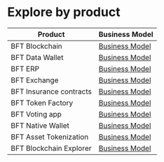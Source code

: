 # Explore by product

| Product | Business Model |
| ------- | -------------- |
| BFT Blockchain | [Business Model](https://bft-solutions.github.io/bft-business-process/tools/bftblockchain/index.html#list) |
| BFT Data Wallet | [Business Model](https://bft-solutions.github.io/bft-business-process/tools/bftdata/index.html#list) |
| BFT ERP | [Business Model](https://bft-solutions.github.io/bft-business-process/tools/bfterp/index.html#list) |
| BFT Exchange | [Business Model](https://bft-solutions.github.io/bft-business-process/tools/bftexchange/index.html#list) |
| BFT Insurance contracts | [Business Model](https://bft-solutions.github.io/bft-business-process/tools/bftinsurance/index.html#list) |
| BFT Token Factory | [Business Model](https://bft-solutions.github.io/bft-business-process/tools/bfttokenfactory/index.html#list) |
| BFT Voting app | [Business Model](https://bft-solutions.github.io/bft-business-process/tools/bftvote/index.html#list) |
| BFT Native Wallet | [Business Model](https://bft-solutions.github.io/bft-business-process/tools/bftwallet/index.html#list) |
| BFT Asset Tokenization | [Business Model](https://bft-solutions.github.io/bft-business-process/tools/bftassettokenization/index.html#list) |
| BFT Blockchain Explorer | [Business Model](https://bft-solutions.github.io/bft-business-process/tools/bftexplore/index.html#list) |